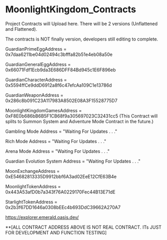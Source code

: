 # MoonlightKingdom_Contracts
Project Contracts will Upload here.
There will be 2 versions (Unflattened and Flattened).

The contracts is NOT finally version, developers still editing to complete.

GuardianPrimeEggAddress = 0x7daa6211be04d02494c3bfffa82b51e4eb08a50e

GuardianGeneralEggAddress = 0x66071Fdf1Ecb9da3E686DFF84Bd945c1E6F896eb

GuardianCharacterAddress = 0x5594ffCe9ddD6912a8f6c47efcAa109C1e13786d

GuardianWeaponAddress = 0x286c8b091C23A117983A8502E08A3F15528775D7

MoonlightKingdomGamesAddress = 0xF8E0b686bB6B5F1CB68f9a305697023C32431cc5
(This Contract will splits to Summon System and Adventure Mode Contract in the future.)

Gambling Mode Address = "Waiting For Updates . . ."

Rich Mode Address = "Waiting For Updates . . ."

Arena Mode Address = "Waiting For Updates . . ."

Guardian Evolution System Address = "Waiting For Updates . . ."

MoonExchangeAddress = 0xE54682813335D9912bbf6A3ad02EeE12CfE63B4e

MoonlightTokenAddress = 0x443A53afD0b7a343f76A0229170Fec44B13E71dE

StarlightTokenAddress = 0x2b3f67DD1646a0308bEEc4b693DdC39662A270A7


https://explorer.emerald.oasis.dev/

**[ALL CONTRACT ADDRESS ABOVE IS NOT REAL CONTRACT. ITs JUST FOR DEVELOPMENT AND FUNCTION TESTING]
